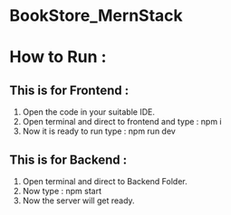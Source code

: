 # BookStore_MernStack

# How to Run : 

## This is for Frontend : 
1. Open the code in your suitable IDE.
2. Open terminal and direct to frontend and type : npm i
3. Now it is ready to run type : npm run dev
## This is for Backend :
1. Open terminal and direct to Backend Folder.
2. Now type : npm start
3. Now the server will get ready.
